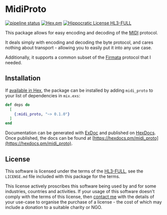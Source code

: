 # MidiProto

[![pipeline status](https://gitlab.com/jimsy/angle/badges/main/pipeline.svg)](https://gitlab.com/jimsy/angle/commits/main)
[![Hex.pm](https://img.shields.io/hexpm/v/angle.svg)](https://hex.pm/packages/angle)
[![Hippocratic License HL3-FULL](https://img.shields.io/static/v1?label=Hippocratic%20License&message=HL3-FULL&labelColor=5e2751&color=bc8c3d)](https://firstdonoharm.dev/version/3/0/full.html)

This package allows for easy encoding and decoding of the
[MIDI](https://www.midi.org/) protocol.

It deals simply with encoding and decoding the byte protocol, and cares nothing
about transport - allowing you to easily put it into any use case.

Additionally, it supports a common subset of the
[Firmata](https://github.com/firmata/protocol) protocol that I needed.

## Installation

If [available in Hex](https://hex.pm/docs/publish), the package can be installed
by adding `midi_proto` to your list of dependencies in `mix.exs`:

```elixir
def deps do
  [
    {:midi_proto, "~> 0.1.0"}
  ]
end
```

Documentation can be generated with [ExDoc](https://github.com/elixir-lang/ex_doc)
and published on [HexDocs](https://hexdocs.pm). Once published, the docs can
be found at [https://hexdocs.pm/midi_proto](https://hexdocs.pm/midi_proto).

## License

This software is licensed under the terms of the
[HL3-FULL](https://firstdonoharm.dev), see the `LICENSE.md` file included with
this package for the terms.

This license actively proscribes this software being used by and for some
industries, countries and activities.  If your usage of this software doesn't
comply with the terms of this license, then [contact me](mailto:james@harton.nz)
with the details of your use-case to organise the purchase of a license - the
cost of which may include a donation to a suitable charity or NGO.
